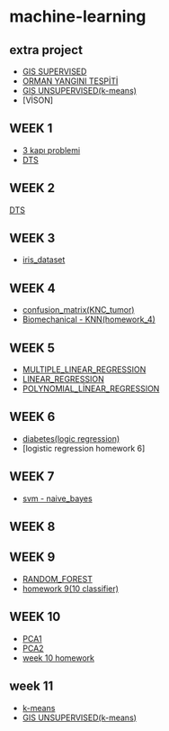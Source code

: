 # machine-learning
## extra project
* [GIS SUPERVISED](GIS_porject.ipynb)
* [ORMAN YANGINI TESPİTİ](tez.ipynb)
* [GIS UNSUPERVISED(k-means)](gis_unsupervised.ipynb)
* [VİSON]
## WEEK 1
* [3 kapı problemi](3_kapı_problemi.ipynb)
* [DTS](DTS.ipynb)
## WEEK 2
[DTS](DTS.ipynb)
## WEEK 3
* [iris_dataset](iris_dataset.ipynb)
## WEEK 4
* [confusion_matrix(KNC_tumor)](confusion_matrix(KNC_tumor).ipynb)
* [Biomechanical - KNN(homework_4)](Biomechanical_KNN.ipynb)
## WEEK 5
* [MULTIPLE_LINEAR_REGRESSION](MULTIPLE_LINEAR_REGRESSION.ipynb)
* [LINEAR_REGRESSION](LINEAR_REGRESSION.ipynb)
* [POLYNOMIAL_LİNEAR_REGRESSION](POLYNOMIAL_LİNEAR_REGRESSION.ipynb)
## WEEK 6
* [diabetes(logic regression)](diabetes.ipynb)
* [logistic regression homework 6]
## WEEK 7
* [svm - naive_bayes](svm_naive_bayes.ipynb)
## WEEK 8
## WEEK 9
* [RANDOM_FOREST](RANDOM_FOREST.ipynb)
* [homework 9(10 classifier)](week_9_homework.ipynb)
## WEEK 10
* [PCA1](PCA1.ipynb)
* [PCA2](PCA2.ipynb)
* [week 10 homework](week_10_homework.ipynb)
## week 11
* [k-means](k_means.ipynb)
* [GIS UNSUPERVISED(k-means)](gis_unsupervised.ipynb)
